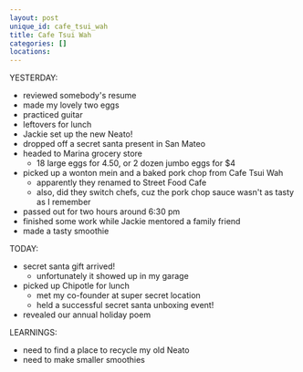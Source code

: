 ```yaml
---
layout: post
unique_id: cafe_tsui_wah
title: Cafe Tsui Wah
categories: []
locations: 
---
```


YESTERDAY:
* reviewed somebody's resume
* made my lovely two eggs
* practiced guitar
* leftovers for lunch
* Jackie set up the new Neato!
* dropped off a secret santa present in San Mateo
* headed to Marina grocery store
  * 18 large eggs for 4.50, or 2 dozen jumbo eggs for $4
* picked up a wonton mein and a baked pork chop from Cafe Tsui Wah
  * apparently they renamed to Street Food Cafe
  * also, did they switch chefs, cuz the pork chop sauce wasn't as tasty as I remember
* passed out for two hours around 6:30 pm
* finished some work while Jackie mentored a family friend
* made a tasty smoothie

TODAY:
* secret santa gift arrived!
  * unfortunately it showed up in my garage
* picked up Chipotle for lunch
  * met my co-founder at super secret location
  * held a successful secret santa unboxing event!
* revealed our annual holiday poem

LEARNINGS:
* need to find a place to recycle my old Neato
* need to make smaller smoothies
